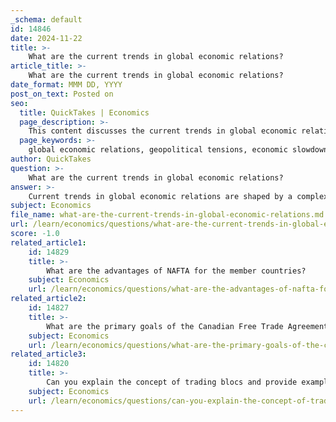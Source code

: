 ```yaml
---
_schema: default
id: 14846
date: 2024-11-22
title: >-
    What are the current trends in global economic relations?
article_title: >-
    What are the current trends in global economic relations?
date_format: MMM DD, YYYY
post_on_text: Posted on
seo:
  title: QuickTakes | Economics
  page_description: >-
    This content discusses the current trends in global economic relations in 2023, including geopolitical tensions, slowing growth rates, inflation, protectionism, and the rise of digital trade.
  page_keywords: >-
    global economic relations, geopolitical tensions, economic slowdown, trade dynamics, US-China decoupling, global growth, inflation, monetary policy, trade agreements, protectionism, digital trade, technological influence, emerging markets
author: QuickTakes
question: >-
    What are the current trends in global economic relations?
answer: >-
    Current trends in global economic relations are shaped by a complex interplay of factors, including geopolitical tensions, economic slowdowns, and evolving trade dynamics. Here are some key trends observed in 2023:\n\n1. **Decoupling of Major Economies**: There is a noticeable decoupling between the United States and China, driven by geopolitical tensions and trade policies. While this decoupling is evident, the broader international flows among countries aligned with either the U.S. or China have not yet indicated a complete split into rival blocs. This suggests that while tensions are rising, the global economy remains interconnected to some extent.\n\n2. **Slowing Global Growth**: The World Bank has projected a significant slowdown in global growth, estimating it to drop to 1.7% in 2023, down from 3% previously expected. This deceleration is particularly pronounced in emerging markets and developing economies, where growth is expected to fall from 3.8% in 2022 to 2.7% in 2023. Factors contributing to this slowdown include high inflation, rising interest rates, and reduced investment, exacerbated by the ongoing impacts of Russia's invasion of Ukraine.\n\n3. **Inflation and Monetary Policy**: Global inflation rates are forecasted to decline gradually, from 8.7% in 2022 to 6.9% in 2023, aided by tighter monetary policies and lower international commodity prices. However, the overall growth forecast remains below historical averages, indicating persistent economic challenges.\n\n4. **Emerging Trade Agreements**: The proliferation of bilateral and regional preferential trade agreements continues to shape global trade dynamics. These agreements are increasingly important as countries seek to enhance market access and reduce operational costs. The impact of these agreements is particularly significant for emerging markets, which are becoming more integrated into the global economy.\n\n5. **Protectionist Sentiments**: There has been a rise in protectionist measures globally, which poses challenges for emerging markets that are increasingly exposed to international trade. This trend reflects a growing skepticism towards globalization and a shift towards national self-sufficiency in some regions.\n\n6. **Digital Trade and Technological Influence**: The rise of digital trade and the influence of multinational companies are becoming more prominent. Countries are exploring new avenues for trade, including digital currencies and fintech innovations, which could reshape traditional trade practices.\n\n7. **Geopolitical Influences**: Geopolitical factors, such as the ongoing conflict in Ukraine and tensions in the Asia-Pacific region, are influencing trade policies and economic relations. These tensions can lead to shifts in trade alliances and economic strategies among nations.\n\nIn summary, while globalization is facing challenges, particularly from geopolitical tensions and economic slowdowns, the interconnectedness of global economies remains significant. The trends indicate a complex landscape where emerging markets are adapting to new realities, and trade agreements are evolving to meet the demands of a changing global economy.
subject: Economics
file_name: what-are-the-current-trends-in-global-economic-relations.md
url: /learn/economics/questions/what-are-the-current-trends-in-global-economic-relations
score: -1.0
related_article1:
    id: 14829
    title: >-
        What are the advantages of NAFTA for the member countries?
    subject: Economics
    url: /learn/economics/questions/what-are-the-advantages-of-nafta-for-the-member-countries
related_article2:
    id: 14827
    title: >-
        What are the primary goals of the Canadian Free Trade Agreement (CFTA)?
    subject: Economics
    url: /learn/economics/questions/what-are-the-primary-goals-of-the-canadian-free-trade-agreement-cfta
related_article3:
    id: 14820
    title: >-
        Can you explain the concept of trading blocs and provide examples?
    subject: Economics
    url: /learn/economics/questions/can-you-explain-the-concept-of-trading-blocs-and-provide-examples
---
```


&nbsp;
